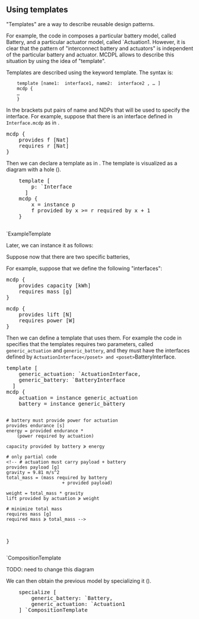 ## Using templates

"Templates" are a way to describe reusable design patterns.

For example, the code in [](#code:composition) composes
a particular battery model, called <mcdp>Battery</mcdp>,
and a particular actuator model, called <mcdp>`Actuation1</mcdp>.
However, it is clear that the pattern of "interconnect battery
and actuators" is independent of the particular battery and
actuator. MCDPL allows to describe this situation by using the
idea of "template".

Templates are described using the keyword <k>template</k>.
The syntax is:

<pre><code>    <k>template</k> [<span>name1</span><k>:</k> <span> interface1</span>, <span>name2</span><k>:</k> <span> interface2 </span>, &hellip; ]
    <k>mcdp</k> <k>{</k>
    &hellip;
    <k>}</k>
</code></pre>

In the brackets put pairs of name and NDPs that will be used
to specify the interface.
For example, suppose that there is an interface defined in <code>Interface.mcdp</code> as in [](#code:Interface).

<pre class="mcdp" id='Interface' label='Interface.mcdp'
    figure-id="code:Interface">
mcdp {
    provides f [Nat]
    requires r [Nat]
}
</pre>

Then we can declare a template as in [](#code:ExampleTemplate).
The template is visualized as a diagram with a hole ([](#fig:ExampleTemplate)).

<col2>
    <pre class="mcdp_template" id='ExampleTemplate' label='ExampleTemplate.mcdp_template'
        figure-id="code:ExampleTemplate">
    template [
        p: `Interface
      ]
    mcdp {
        x = instance p
        f provided by x &gt;= r required by x + 1
    }
    </pre>
    <render class="template_children_summarized_TB" figure-id="fig:ExampleTemplate">
        `ExampleTemplate
    </render>
</col2>

Later, we can instance it as follows:
<!--
provided f &lt;= 10
required r &gt;= 15 -->

Suppose now that there are two specific batteries,


For example, suppose that we define the following "interfaces":

<col2>
<pre class='mcdp' id='BatteryInterface' label='BatteryInterface.mcdp'>
mcdp {
    provides capacity [kWh]
    requires mass [g]
}
</pre>
<pre class='mcdp' id='ActuationInterface' label='ActuationInterface.mcdp'>
mcdp {
    provides lift [N]
    requires power [W]
}
</pre>
</col2>

Then we can define a template that uses them.
For example the code in [](#code:CompositionTemplate)
specifies that the templates requires two parameters,
called
<code>generic_actuation</code>
and <code>generic_battery</code>,
and they must have the interfaces
defined by <poset>`ActuationInterface</poset>
and <poset>`BatteryInterface</poset>.

<col2>
<pre class="mcdp_template" id='CompositionTemplate'
    label='CompositionTemplate.mcdp'
    figure-id="code:CompositionTemplate">
template [
    generic_actuation: `ActuationInterface,
    generic_battery: `BatteryInterface
  ]
mcdp {
    actuation = instance generic_actuation
    battery = instance generic_battery

    # battery must provide power for actuation
    provides endurance [s]
    energy = provided endurance *
        (power required by actuation)

    capacity provided by battery ≽ energy

    # only partial code
    <!-- # actuation must carry payload + battery
    provides payload [g]
    gravity = 9.81 m/s^2
    total_mass = (mass required by battery
                         + provided payload)

    weight = total_mass * gravity
    lift provided by actuation ≽ weight

    # minimize total mass
    requires mass [g]
    required mass ≽ total_mass -->
}
</pre>


<!-- style='max-height: 30em'> -->
<render class="template_children_summarized_TB">
    `CompositionTemplate
</render>
</col2>

TODO: need to change this diagram

We can then obtain the previous model by specializing it ([](#code:specialize)).

<pre class='mcdp' figure-id="code:specialize">
    specialize [
        generic_battery: `Battery,
        generic_actuation: `Actuation1
    ] `CompositionTemplate
</pre>
